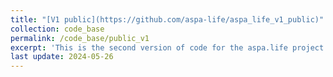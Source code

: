 ```yaml
---
title: "[V1 public](https://github.com/aspa-life/aspa_life_v1_public)"
collection: code_base
permalink: /code_base/public_v1
excerpt: 'This is the second version of code for the aspa.life project. The public code is for demonstration only.'
last update: 2024-05-26
---
```

